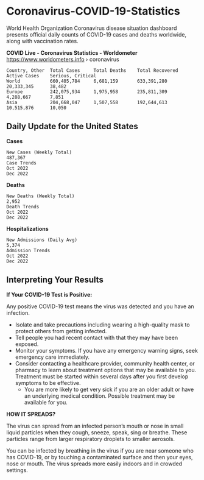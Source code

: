# Coronavirus-COVID-19-Statistics
World Health Organization Coronavirus disease situation dashboard presents official daily counts of COVID-19 cases and deaths worldwide, along with vaccination rates.

**COVID Live - Coronavirus Statistics - Worldometer** https://www.worldometers.info › coronavirus

    Country, Other  Total Cases     Total Deaths    Total Recovered     Active Cases	Serious, Critical
    World	        660,405,784     6,681,159	    633,391,280	        20,333,345	    38,482
    Europe	        242,075,934     1,975,958	    235,811,309	        4,288,667	    7,851
    Asia	        204,668,047     1,507,558	    192,644,613         10,515,876	    10,050

## Daily Update for the United States

**Cases**

    New Cases (Weekly Total)
    487,367
    Case Trends
    Oct 2022
    Dec 2022

**Deaths**

    New Deaths (Weekly Total)
    2,952
    Death Trends
    Oct 2022
    Dec 2022

**Hospitalizations**

    New Admissions (Daily Avg)
    5,374
    Admission Trends
    Oct 2022
    Dec 2022

## Interpreting Your Results
**If Your COVID-19 Test is Positive:**

Any positive COVID-19 test means the virus was detected and you have an infection.

- Isolate and take precautions including wearing a high-quality mask to protect others from getting infected.
- Tell people you had recent contact with that they may have been exposed.
- Monitor your symptoms. If you have any emergency warning signs, seek emergency care immediately.
- Consider contacting a healthcare provider, community health center, or pharmacy to learn about treatment options that may be available to you. Treatment must be started within several days after you first develop symptoms to be effective.
  - You are more likely to get very sick if you are an older adult or have an underlying medical condition. Possible treatment may be available for you.

**HOW IT SPREADS?**

The virus can spread from an infected person’s mouth or nose in small liquid particles when they cough, sneeze, speak, sing or breathe. These particles range from larger respiratory droplets to smaller aerosols.

You can be infected by breathing in the virus if you are near someone who has COVID-19, or by touching a contaminated surface and then your eyes, nose or mouth. The virus spreads more easily indoors and in crowded settings.

